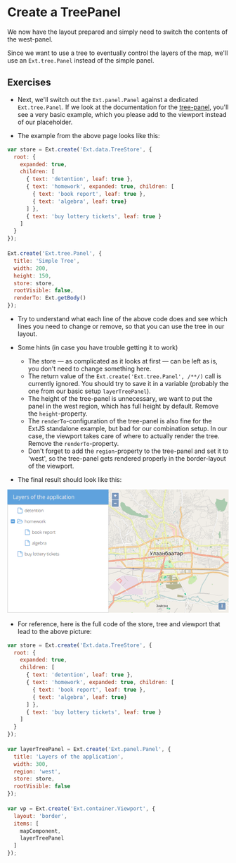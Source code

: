 # Create a TreePanel

We now have the layout prepared and simply need to switch the contents of the west-panel.

Since we want to use a tree to eventually control the layers of the map, we'll use an  `Ext.tree.Panel` instead of the simple panel.

## Exercises

* Next, we'll switch out the `Ext.panel.Panel` against a dedicated `Ext.tree.Panel`. If we look at the documentation for the [tree-panel](http://docs.sencha.com/extjs/6.0.0-classic/Ext.tree.Panel.html), you'll see a very basic example, which you please add to the viewport instead of our placeholder.

* The example from the above page looks like this:

```js
var store = Ext.create('Ext.data.TreeStore', {
  root: {
    expanded: true,
    children: [
      { text: 'detention', leaf: true },
      { text: 'homework', expanded: true, children: [
        { text: 'book report', leaf: true },
        { text: 'algebra', leaf: true}
      ] },
      { text: 'buy lottery tickets', leaf: true }
    ]
  }
});

Ext.create('Ext.tree.Panel', {
  title: 'Simple Tree',
  width: 200,
  height: 150,
  store: store,
  rootVisible: false,
  renderTo: Ext.getBody()
});
```

* Try to understand what each line of the above code does and see which lines you need to change or remove, so that you can use the tree in our layout.

* Some hints (in case you have trouble getting it to work)

  * The store &mdash; as complicated as it looks at first &mdash; can be left as is, you don't need to change something here.
  * The return value of the `Ext.create('Ext.tree.Panel', /**/)` call is currently ignored. You should try to save it in a variable (probably the one from our basic setup `layerTreePanel`).
  * The height of the tree-panel is unnecessary, we want to put the panel in the west region, which has full height by default. Remove the `height`-property.
  * The `renderTo`-configuration of the tree-panel is also fine for the ExtJS standalone example, but bad for our combination setup. In our case, the viewport takes care of where to actually render the tree. Remove the `renderTo`-property.
  * Don't forget to add the `region`-property to the tree-panel and set it to 'west', so the tree-panel gets rendered properly in the border-layout of the viewport.

* The final result should look like this:

![The copy and pasted Ext-example in our viewport](ext-example.png)

* For reference, here is the full code of the store, tree and viewport that lead to the above picture:

```js
var store = Ext.create('Ext.data.TreeStore', {
  root: {
    expanded: true,
    children: [
      { text: 'detention', leaf: true },
      { text: 'homework', expanded: true, children: [
        { text: 'book report', leaf: true },
        { text: 'algebra', leaf: true}
      ] },
      { text: 'buy lottery tickets', leaf: true }
    ]
  }
});

var layerTreePanel = Ext.create('Ext.panel.Panel', {
  title: 'Layers of the application',
  width: 300,
  region: 'west',
  store: store,
  rootVisible: false
});

var vp = Ext.create('Ext.container.Viewport', {
  layout: 'border',
  items: [
    mapComponent,
    layerTreePanel
  ]
});
```
